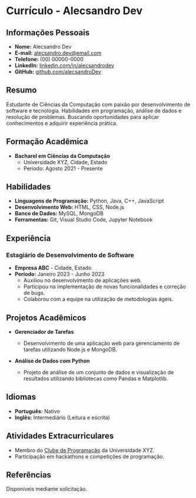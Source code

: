 # Currículo - Alecsandro Dev

## Informações Pessoais
- **Nome:** Alecsandro Dev
- **E-mail:** alecsandro.dev@email.com
- **Telefone:** (00) 00000-0000
- **LinkedIn:** [linkedin.com/in/alecsandrodev](https://linkedin.com/in/alecsandrodev)
- **GitHub:** [github.com/alecsandroDev](https://github.com/alecsandroDev)

## Resumo
Estudante de Ciências da Computação com paixão por desenvolvimento de software e tecnologia. Habilidades em programação, análise de dados e resolução de problemas. Buscando oportunidades para aplicar conhecimentos e adquirir experiência prática.

## Formação Acadêmica
- **Bacharel em Ciências da Computação**
  - Universidade XYZ, Cidade, Estado
  - Período: Agosto 2021 - Presente

## Habilidades
- **Linguagens de Programação:** Python, Java, C++, JavaScript
- **Desenvolvimento Web:** HTML, CSS, Node.js
- **Banco de Dados:** MySQL, MongoDB
- **Ferramentas:** Git, Visual Studio Code, Jupyter Notebook

## Experiência
### Estagiário de Desenvolvimento de Software
- **Empresa ABC** - Cidade, Estado
- **Período:** Janeiro 2023 - Junho 2023
  - Auxiliou no desenvolvimento de aplicações web.
  - Participou na implementação de novas funcionalidades e correção de bugs.
  - Colaborou com a equipe na utilização de metodologias ágeis.

## Projetos Acadêmicos
- **Gerenciador de Tarefas**
  - Desenvolvimento de uma aplicação web para gerenciamento de tarefas utilizando Node.js e MongoDB.
  
- **Análise de Dados com Python**
  - Projeto de análise de um conjunto de dados e visualização de resultados utilizando bibliotecas como Pandas e Matplotlib.

## Idiomas
- **Português:** Nativo
- **Inglês:** Intermediário (Leitura e escrita)

## Atividades Extracurriculares
- Membro do [Clube de Programação](#) da Universidade XYZ.
- Participação em hackathons e competições de programação.

## Referências
Disponíveis mediante solicitação.